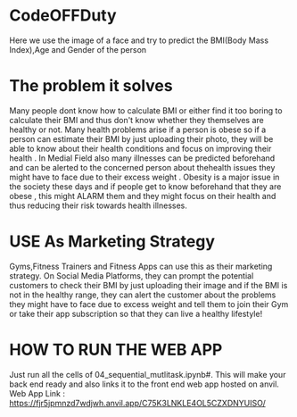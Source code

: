 # CodeOFFDuty
Here we use the image of a face and try to predict the BMI(Body Mass Index),Age and Gender of the person
# The problem it solves
Many people dont know how to calculate BMI or either find it too boring to calculate their BMI and thus don't know whether they themselves are healthy or not. Many health problems arise if a person is obese so if a person can estimate their BMI by just uploading their photo, they will be able to know about their health conditions and focus on improving their health . In Medial Field also many illnesses can be predicted beforehand and can be alerted to the concerned person about thehealth issues they might have to face due to their excess weight . Obesity is a major issue in the society these days and if people get to know beforehand that they are obese , this might ALARM them and they might focus on their health  and thus reducing their risk towards health illnesses.

# USE As Marketing Strategy
Gyms,Fitness Trainers and Fitness Apps can use this as their marketing strategy. On Social Media Platforms, they can prompt the potential customers to check their BMI by just uploading their image and if the BMI is not in the healthy range, they can alert the customer about the problems they might have to face due to excess weight and tell them to join their Gym or take their app subscription so that they can live a healthy lifestyle!

# HOW TO RUN THE WEB APP
Just run all the cells of 04_sequential_mutlitask.ipynb#. This will make your back end ready and also links it to the front end web app hosted on anvil.
Web App Link : https://fjr5jpmnzd7wdjwh.anvil.app/C75K3LNKLE4OL5CZXDNYUISO/
